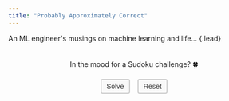 ```yaml
---
title: "Probably Approximately Correct"
---
```


An ML engineer's musings on machine learning and life...
{.lead}

<div class="sudoku-container" id="container"></div>

<div id="message" class="game-message">In the mood for a Sudoku challenge? 🍀</div>

<div class="buttonContainer">
    <button id="solveButton" class="styled-button">Solve</button>
    <button id="resetButton" class="styled-button">Reset</button>
</div>

<script>
document.addEventListener("DOMContentLoaded", function () {
    const container = document.getElementById("container");
    const messageElement = document.getElementById("message");

    let maskedPuzzle;
    let correctPuzzle;
    let remainingCells;

    function generateRandomSudoku() {
        const puzzle = [
            [5, 3, 0, 0, 7, 0, 0, 0, 0],
            [6, 0, 0, 1, 9, 5, 0, 0, 0],
            [0, 9, 8, 0, 0, 0, 0, 6, 0],
            [8, 0, 0, 0, 6, 0, 0, 0, 3],
            [4, 0, 0, 8, 0, 3, 0, 0, 1],
            [7, 0, 0, 0, 2, 0, 0, 0, 6],
            [0, 6, 0, 0, 0, 0, 2, 8, 0],
            [0, 0, 0, 4, 1, 9, 0, 0, 5],
            [0, 0, 0, 0, 8, 0, 0, 7, 9],
        ];
        return puzzle;
    }

    function solveSudoku(board) {
        const solvedBoard = JSON.parse(JSON.stringify(board));
        solveHelper(solvedBoard);
        return solvedBoard;
    }

    function solveHelper(board) {
        const emptyCell = findEmptyCell(board);
        if (!emptyCell) return true;

        const [row, col] = emptyCell;
        for (let num = 1; num <= 9; num++) {
            if (isValidMove(board, row, col, num)) {
                board[row][col] = num;
                if (solveHelper(board)) return true;
                board[row][col] = 0; // Backtrack
            }
        }
        return false;
    }

    function findEmptyCell(board) {
        for (let row = 0; row < 9; row++) {
            for (let col = 0; col < 9; col++) {
                if (board[row][col] === 0) return [row, col];
            }
        }
        return null;
    }

    function isValidMove(board, row, col, num) {
        for (let i = 0; i < 9; i++) {
            if (board[row][i] === num || board[i][col] === num) return false;
        }
        const startRow = Math.floor(row / 3) * 3;
        const startCol = Math.floor(col / 3) * 3;
        for (let i = startRow; i < startRow + 3; i++) {
            for (let j = startCol; j < startCol + 3; j++) {
                if (board[i][j] === num) return false;
            }
        }
        return true;
    }

    function createSudokuGrid(puzzle) {
        container.innerHTML = '';
        remainingCells = 0;

        puzzle.forEach((row, rowIndex) => {
            const rowElement = document.createElement('div');
            rowElement.classList.add('sudoku-row');

            row.forEach((cell, columnIndex) => {
                const cellElement = document.createElement('input');
                cellElement.classList.add('sudoku-cell');
                cellElement.type = 'text';
                cellElement.maxLength = 1;

                if (cell !== 0) {
                    cellElement.value = cell;
                    cellElement.disabled = true;
                    cellElement.style.backgroundColor = '#FDB515';
                } else {
                    cellElement.style.backgroundColor = '#002676';
                    cellElement.style.color = 'white';
                    remainingCells++;
                    cellElement.addEventListener('input', (event) => handleInput(event, rowIndex, columnIndex));
                }

                // Add 3x3 box borders
                if (rowIndex % 3 === 0) cellElement.style.borderTop = '3px solid black';
                if (columnIndex % 3 === 0) cellElement.style.borderLeft = '3px solid black';
                if (rowIndex === 8) cellElement.style.borderBottom = '3px solid black';
                if (columnIndex === 8) cellElement.style.borderRight = '3px solid black';

                rowElement.appendChild(cellElement);
            });
            container.appendChild(rowElement);
        });
    }

    function handleInput(event, row, col) {
        const input = event.target.value;
        const num = parseInt(input, 10);

        if (isNaN(num) || num < 1 || num > 9) {
            event.target.value = '';
            messageElement.textContent = "Please choose a number from 1 to 9! 🥶";
            messageElement.style.color = "red";
            return;
        }

        if (!isValidMove(maskedPuzzle, row, col, num)) {
            messageElement.textContent = "Oops, please pick another number! 😬";
            messageElement.style.color = "red";
        } else {
            messageElement.textContent = "Keep working! 💪";
            messageElement.style.color = "inherit";
            maskedPuzzle[row][col] = num;
            remainingCells--;

            if (remainingCells === 0) {
                messageElement.textContent = "Amazing! You crushed it! 🎉";
                messageElement.style.color = "green";
            }
        }
    }

    function solvePuzzle() {
        createSudokuGrid(correctPuzzle);
        messageElement.textContent = "Here's the solution! 🧩";
        messageElement.style.color = "green";
    }

    function resetPuzzle() {
        maskedPuzzle = JSON.parse(JSON.stringify(correctPuzzle));
        maskedPuzzle.forEach((row, rowIndex) => {
            row.forEach((cell, colIndex) => {
                if (Math.random() < 0.5) maskedPuzzle[rowIndex][colIndex] = 0;
            });
        });
        createSudokuGrid(maskedPuzzle);
        messageElement.textContent = "In the mood for a Sudoku challenge? 🍀";
        messageElement.style.color = "inherit";
    }

    correctPuzzle = generateRandomSudoku();
    solveHelper(correctPuzzle);

    resetPuzzle();

    document.getElementById("solveButton").addEventListener("click", solvePuzzle);
    document.getElementById("resetButton").addEventListener("click", resetPuzzle);
});
</script>

<style>
.sudoku-container {
    display: flex;
    flex-direction: column;
    align-items: center;
    margin-top: 20px;
}

.sudoku-row {
    display: flex;
}

.sudoku-cell {
    width: 30px;
    height: 30px;
    text-align: center;
    font-size: 16px;
    box-sizing: border-box;
}

.buttonContainer {
    margin-top: 20px;
    display: flex;
    justify-content: center;
    gap: 15px;
}

.styled-button {
    padding: 5px 10px;
    font-size: 14px;
    color: #333;
    background-color: #f9f9f9;
    border: 2px solid #ccc;
    border-radius: 4px;
    cursor: pointer;
}

.styled-button:hover {
    background-color: #ddd;
}

.game-message {
    text-align: center;
    margin-top: 15px;
    font-size: 14px;
}
</style>
